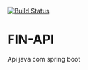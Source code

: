 [![Build Status](https://travis-ci.com/rbnascimentoo/api.svg?branch=master)](https://travis-ci.com/rbnascimentoo/api)
# FIN-API
Api java com spring boot
